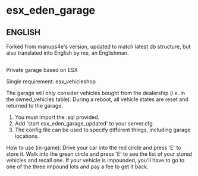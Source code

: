 # esx_eden_garage
## ENGLISH

Forked from manups4e's version, updated to match latest db structure, but also translated into English by me, an Englishman.

##


Private garage based on ESX

Single requirement:
esx_vehicleshop

The garage will only consider vehicles bought from the dealership (i.e. in the owned_vehicles table). During a reboot, all vehicle states are reset and returned to the garage.

1) You must import the .sql provided.
2) Add 'start esx_eden_garage_updated' to your server.cfg
3) The config file can be used to specify different things, including garage locations.

How to use (in-game):
Drive your car into the red circle and press 'E' to store it.
Walk into the green circle and press 'E' to see the list of your stored vehicles and recall one. 
If your vehicle is impounded, you'll have to go to one of the three impound lots and pay a fee to get it back.
